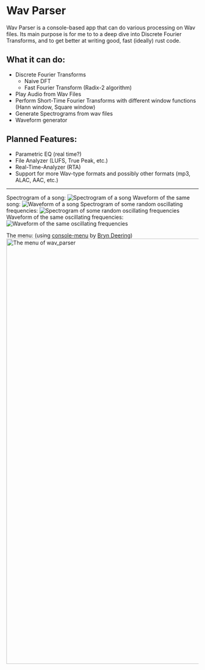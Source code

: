 # Wav Parser

Wav Parser is a console-based app that can do various processing on Wav files. Its main purpose is for me to to a deep dive into Discrete Fourier Transforms, and to get better at writing good, fast (ideally) rust code.

## What it can do:
* Discrete Fourier Transforms
    * Naive DFT
    * Fast Fourier Transform (Radix-2 algorithm)
* Play Audio from Wav Files
* Perform Short-Time Fourier Transforms with different window functions (Hann window, Square window)
* Generate Spectrograms from wav files
* Waveform generator

## Planned Features:
* Parametric EQ (real time?)
* File Analyzer (LUFS, True Peak, etc.)
* Real-Time-Analyzer (RTA)
* Support for more Wav-type formats and possibly other formats (mp3, ALAC, AAC, etc.)

---

Spectrogram of a song:
![Spectrogram of a song](https://github.com/user-attachments/assets/eb9e5d96-d65a-440f-abde-c98774055e67)
Waveform of the same song:
![Waveform of a song](https://github.com/user-attachments/assets/09c471ac-299b-40bc-bc2a-6353cd6d70cf)
Spectrogram of some random oscillating frequencies:
![Spectrogram of some random oscillating frequencies](https://github.com/user-attachments/assets/4fed4616-fd85-4656-9cb4-2af9f1fbc74c)
Waveform of the same oscillating frequencies:
![Waveform of the same oscillating frequencies](https://github.com/user-attachments/assets/d57da608-e608-4482-bbbc-f5595f1e4025)


The menu: (using [console-menu](https://github.com/Bdeering1/console-menu) by [Bryn Deering](https://github.com/Bdeering1))
<img width="1113" alt="The menu of wav_parser" src="https://github.com/user-attachments/assets/035fd9ba-bff6-46b7-895a-3f5f76ad42af" />


